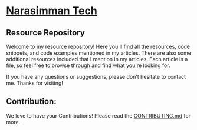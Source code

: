 # [Narasimman Tech](https://narasimmantech.com)

## Resource Repository

Welcome to my resource repository! Here you'll find all the resources, code snippets, and code examples mentioned in my articles. There are also some additional resources included that I mention in my articles. Each article is a file, so feel free to browse through and find what you're looking for.

If you have any questions or suggestions, please don't hesitate to contact me. Thanks for visiting!


## Contribution:

We love to have your Contributions! Please read the [CONTRIBUTING.md](CONTRIBUTING.md) for more.
